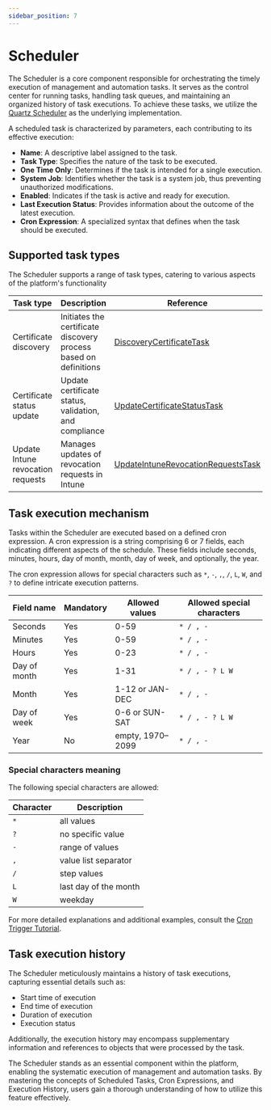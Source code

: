 ```yaml
---
sidebar_position: 7
---
```


# Scheduler

The Scheduler is a core component responsible for orchestrating the timely execution of management and automation tasks. It serves as the control center for running tasks, handling task queues, and maintaining an organized history of task executions. To achieve these tasks, we utilize the [Quartz Scheduler](http://www.quartz-scheduler.org/) as the underlying implementation.

A scheduled task is characterized by parameters, each contributing to its effective execution:
- **Name**: A descriptive label assigned to the task.
- **Task Type**: Specifies the nature of the task to be executed.
- **One Time Only**: Determines if the task is intended for a single execution.
- **System Job**: Identifies whether the task is a system job, thus preventing unauthorized modifications.
- **Enabled**: Indicates if the task is active and ready for execution.
- **Last Execution Status**: Provides information about the outcome of the latest execution.
- **Cron Expression**: A specialized syntax that defines when the task should be executed.

## Supported task types

The Scheduler supports a range of task types, catering to various aspects of the platform's functionality

| Task type                         | Description                                                      | Reference                                                                                                                                                                       |
|-----------------------------------|------------------------------------------------------------------|---------------------------------------------------------------------------------------------------------------------------------------------------------------------------------|
| Certificate discovery             | Initiates the certificate discovery process based on definitions | [DiscoveryCertificateTask](https://github.com/CZERTAINLY/CZERTAINLY-Core/blob/master/src/main/java/com/czertainly/core/tasks/DiscoveryCertificateTask.java)                     |
| Certificate status update         | Update certificate status, validation, and compliance            | [UpdateCertificateStatusTask](https://github.com/CZERTAINLY/CZERTAINLY-Core/blob/master/src/main/java/com/czertainly/core/tasks/UpdateCertificateStatusTask.java)               |
| Update Intune revocation requests | Manages updates of revocation requests in Intune                 | [UpdateIntuneRevocationRequestsTask](https://github.com/CZERTAINLY/CZERTAINLY-Core/blob/master/src/main/java/com/czertainly/core/tasks/UpdateIntuneRevocationRequestsTask.java) |

## Task execution mechanism

Tasks within the Scheduler are executed based on a defined cron expression. A cron expression is a string comprising 6 or 7 fields, each indicating different aspects of the schedule. These fields include seconds, minutes, hours, day of month, month, day of week, and optionally, the year.

The cron expression allows for special characters such as `*`, `-`, `,`, `/`, `L`, `W`, and `?` to define intricate execution patterns.

| Field name   | Mandatory                                     | Allowed values   | Allowed special characters |
|--------------|-----------------------------------------------|------------------|----------------------------|
| Seconds      | <span class="badge badge--success">Yes</span> | 0-59             | `* / , -`                  |
| Minutes      | <span class="badge badge--success">Yes</span> | 0-59             | `* / , -`                  |
| Hours        | <span class="badge badge--success">Yes</span> | 0-23             | `* / , -`                  |
| Day of month | <span class="badge badge--success">Yes</span> | 1-31             | `* / , - ? L W`            |
| Month        | <span class="badge badge--success">Yes</span> | 1-12 or JAN-DEC  | `* / , -`                  |
| Day of week  | <span class="badge badge--success">Yes</span> | 0-6 or SUN-SAT   | `* / , - ? L W`            |
| Year         | <span class="badge badge--danger">No</span>   | empty, 1970–2099 | `* / , -`                  |

### Special characters meaning

The following special characters are allowed:

| Character | Description           |
|-----------|-----------------------|
| `*`       | all values            |
| `?`       | no specific value     |
| `-`       | range of values       |
| `,`       | value list separator  |
| `/`       | step values           |
| `L`       | last day of the month |
| `W`       | weekday               |

For more detailed explanations and additional examples, consult the [Cron Trigger Tutorial](http://www.quartz-scheduler.org/documentation/quartz-2.3.0/tutorials/crontrigger.html).

## Task execution history

The Scheduler meticulously maintains a history of task executions, capturing essential details such as:

- Start time of execution
- End time of execution
- Duration of execution
- Execution status

Additionally, the execution history may encompass supplementary information and references to objects that were processed by the task.

The Scheduler stands as an essential component within the platform, enabling the systematic execution of management and automation tasks. By mastering the concepts of Scheduled Tasks, Cron Expressions, and Execution History, users gain a thorough understanding of how to utilize this feature effectively.
